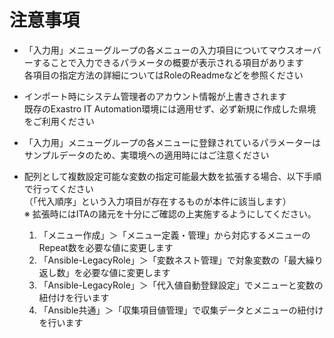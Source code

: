 # 注意事項

* 「入力用」メニューグループの各メニューの入力項目についてマウスオーバーすることで入力できるパラメータの概要が表示される項目があります  
各項目の指定方法の詳細についてはRoleのReadmeなどを参照ください  

* インポート時にシステム管理者のアカウント情報が上書きされます  
既存のExastro IT Automation環境には適用せず、必ず新規に作成した県境をご利用ください  

* 「入力用」メニューグループの各メニューに登録されているパラメーターはサンプルデータのため、実環境への適用時にはご注意ください  

* 配列として複数設定可能な変数の指定可能最大数を拡張する場合、以下手順で行ってください  
（「代入順序」という入力項目が存在するものが本件に該当します）  
※ 拡張時にはITAの諸元を十分にご確認の上実施するようにしてください。
  1. 「メニュー作成」＞「メニュー定義・管理」から対応するメニューのRepeat数を必要な値に変更します  
  2. 「Ansible-LegacyRole」＞「変数ネスト管理」で対象変数の「最大繰り返し数」を必要な値に変更します  
  3. 「Ansible-LegacyRole」＞「代入値自動登録設定」でメニューと変数の紐付けを行います  
  4. 「Ansible共通」＞「収集項目値管理」で収集データとメニューの紐付けを行います  


